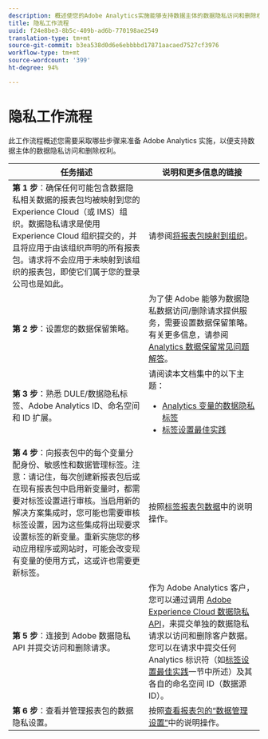 ```yaml
---
description: 概述使您的Adobe Analytics实施能够支持数据主体的数据隐私访问和删除权限的步骤。
title: 隐私工作流程
uuid: f24e8be3-8b5c-409b-ad6b-770198ae2549
translation-type: tm+mt
source-git-commit: b3ea538d0d6e6ebbbbd17871aacaed7527cf3976
workflow-type: tm+mt
source-wordcount: '399'
ht-degree: 94%

---
```



# 隐私工作流程

此工作流程概述您需要采取哪些步骤来准备 Adobe Analytics 实施，以便支持数据主体的数据隐私访问和删除权利。

| 任务描述 | 说明和更多信息的链接 |
|--- |--- |
| **第 1 步**：确保任何可能包含数据隐私相关数据的报表包均被映射到您的 Experience Cloud（或 IMS）组织。数据隐私请求是使用 Experience Cloud 组织提交的，并且将应用于由该组织声明的所有报表包。请求将不会应用于未映射到该组织的报表包，即使它们属于您的登录公司也是如此。 | 请参阅[将报表包映射到组织](https://docs.adobe.com/content/help/zh-Hans/core-services/interface/about-core-services/report-suite-mapping.html)。 |
| **第 2 步**：设置您的数据保留策略。 | 为了使 Adobe 能够为数据隐私数据访问/删除请求提供服务，需要设置数据保留策略。有关更多信息，请参阅 [Analytics 数据保留常见问题解答](/help/technotes/data-retention.md)。 |
| **第 3 步**：熟悉 DULE/数据隐私标签、Adobe Analytics ID、命名空间和 ID 扩展。 | 请阅读本文档集中的以下主题：<ul><li>[Analytics 变量的数据隐私标签](/help/admin/c-data-governance/gdpr-labels.md)</li><li>[标签设置最佳实践](/help/admin/c-data-governance/gdpr-analytics-ids.md)</li></ul> |
| **第 4 步**：向报表包中的每个变量分配身份、敏感性和数据管理标签。注意：请记住，每次创建新报表包后或在现有报表包中启用新变量时，都需要对标签设置进行审核。当启用新的解决方案集成时，您可能也需要审核标签设置，因为这些集成将出现要求设置标签的新变量。重新实施您的移动应用程序或网站时，可能会改变现有变量的使用方式，这或许也需要更新标签。 | 按照[标签报表包数据](/help/admin/c-data-governance/gdpr-setup-reportsuite.md)中的说明操作。 |
| **第 5 步**：连接到 Adobe 数据隐私 API 并提交访问和删除请求。 | 作为 Adobe Analytics 客户，您可以通过调用 [Adobe Experience Cloud 数据隐私 API](https://www.adobe.io/apis/experienceplatform/gdpr.html)，来提交单独的数据隐私请求以访问和删除客户数据。您可以在请求中提交任何 Analytics 标识符（如[标签设置最佳实践](/help/admin/c-data-governance/gdpr-analytics-ids.md)一节中所述）及其各自的命名空间 ID（数据源 ID）。 |
| **第 6 步**：查看并管理报表包的数据隐私设置。 | 按照[查看报表包的“数据管理设置”](/help/admin/c-data-governance/gdpr-view-settings.md)中的说明操作。 |
